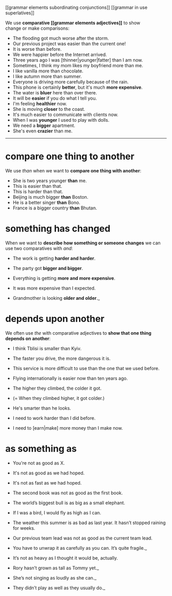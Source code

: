 [[grammar elements subordinating conjunctions]]
[[grammar in use superlatives]]

We use **comparative [[grammar elements adjectives]]** to show change or make comparisons:
  
- The flooding got much worse after the storm.
- Our previous project was easier than the current one!
- It is worse than before.
- We were happier before the Internet arrived.
- Three years ago I was [thinner|younger|fatter] than I am now.
- Sometimes, I think my mom likes my boyfriend more than me.
- I like vanilla more than chocolate.
- I like autumn more than summer.
- Everyone is driving more carefully because of the rain.
- This phone is certainly **better**, but it's much **more expensive**.
- The water is **bluer** here than over there.
- It will be **easier** if you do what I tell you.
- I'm feeling **healthier** now.
- She is moving **closer** to the coast.
- It's much easier to communicate with clients now.
- When I was **younger** I used to play with dolls.
- We need a **bigger** apartment.
- She's even **crazier** than me.
---

# compare one thing to another
We use _than_ when we want to **compare one thing with another**:

- She is two years younger **than** me.
- This is easier than that.
- This is harder than that.
- Beijing is much bigger **than** Boston.
- He is a better singer **than** Bono.
- France is a bigger country **than** Bhutan.

# something has changed
When we want to **describe how something or someone changes** we can use two comparatives with _and_:

- The work is getting **harder and harder**.
 - The party got **bigger and bigger**.

 - Everything is getting **more and more expensive**.
 - It was more expensive than I expected.
- Grandmother is looking **older and older**._


# depends upon another
We often use _the_ with comparative adjectives to **show that one thing depends on another**:

- I think Tblisi is smaller than Kyiv.  
- The faster you drive, the more dangerous it is. 
- This service is more difficult to use than the one that we used before.
- Flying internationally is easier now than ten years ago.

- The higher  they climbed, the colder it got. 

* (= When they climbed higher, it got colder.)

* He's smarter than he looks.
* I need to work harder than I did before.
* I need to [earn|make] more money than I make now.


# as something as

- You're not as good as X.
- It's not as good as we had hoped.
- It's not as fast as we had hoped.

- The second book was not as good as the first book.
- The world’s biggest bull is as big as a small elephant.
- If I was a bird, I would fly as high as I can.

- The weather this summer is as bad as last year. It hasn’t stopped raining for weeks.
- Our previous team lead was not as good as the current team lead.

- You have to unwrap it as carefully as you can. It’s quite fragile._

- It’s not as heavy as I thought it would be, actually.

- Rory hasn’t grown as tall as Tommy yet._

- She’s not singing as loudly as she can._
 - They didn’t play as well as they usually do._